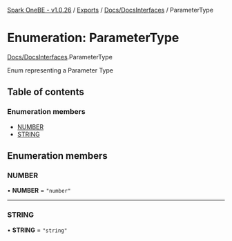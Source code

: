 [Spark OneBE - v1.0.26](../README.md) / [Exports](../modules.md) / [Docs/DocsInterfaces](../modules/Docs_DocsInterfaces.md) / ParameterType

# Enumeration: ParameterType

[Docs/DocsInterfaces](../modules/Docs_DocsInterfaces.md).ParameterType

Enum representing a Parameter Type

## Table of contents

### Enumeration members

- [NUMBER](Docs_DocsInterfaces.ParameterType.md#number)
- [STRING](Docs_DocsInterfaces.ParameterType.md#string)

## Enumeration members

### NUMBER

• **NUMBER** = `"number"`

___

### STRING

• **STRING** = `"string"`
